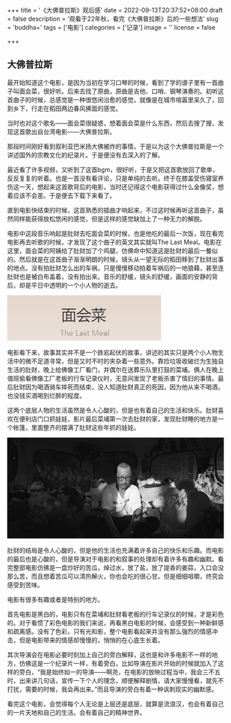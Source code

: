 +++
title = '《大佛普拉斯》观后感'
date = 2022-09-13T20:37:52+08:00
draft = false
description = '观看于22年秋，看完《大佛普拉斯》后的一些想法'
slug = 'buddha+'
tags = ['电影']
categories = ['记录']
image = ''
license = false

+++

## 大佛普拉斯
最开始知道这个电影，是因为当初在学习口琴的时候，看到了学的谱子里有一首曲子叫面会菜，很好听。后来去找了原曲，原曲是吉他、口哨、钢琴演奏的。初听这首曲子的时候，总感觉是一种很悠闲治愈的感觉，就像是在城市喧嚣里呆久了，回到乡下，行走在稻田两边春风拂面的感觉。

当时也对这个歌名——面会菜很疑惑，想着面会菜是什么东西，然后去搜了搜，发现这首歌出自台湾电影——大佛普拉斯。

那段时间刚好看到叙利亚巴米扬大佛被炸的事情，于是以为这个大佛普拉斯是一个讲述国外的宗教文化的纪录片。于是便没有去深入的了解。

最近看了许多视频，又听到了这首bgm，很好听，于是又把这首歌放回了歌单，反反复复的听着。也是一首没有看评论，只是单纯的去听。终于在膝盖受伤寝室养伤这一天，想起来这首歌背后的电影，当时还记得这个电影获得过什么金像奖，想着应该不会差。于是便去下载下来看了。

直到电影快结束的时候，这首熟悉的插曲才响起来，不过这时候再听这首曲子，虽然同样能获得放松悠闲的感觉，但是这样的感觉缺加上了一种无力的解脱。

电影中这段音乐响起是肚财去吃面会菜的时候，也是他吃的最后一次饭，现在看完电影再去听歌的时候，才发现了这个曲子的英文其实就叫The Last Meal。电影在这里，面会菜的阿姨给了肚财加了个鸡腿，仿佛命中知道这是肚财的最后一餐似的。然后就是在这首曲子渐渐明朗的时候，镜头从一望无际的稻田移到了肚财出事的地点。没有拍肚财怎么出的车祸，只是慢慢移动拍着车祸后的一地狼藉，甚至连肚财也是被白布盖着，没有拍出来。音乐的舒缓，镜头的舒缓，画面的安静的背后，却是平日中透明的一个小人物的逝去。

![面会菜](d02qldgf.jpg)

电影看下来，故事其实并不是一个跌宕起伏的故事，讲述的其实只是两个小人物生活中的微不足道寻常，但是又时不时的夹杂着一些意外。靠捡垃圾收破烂为生独自生活的肚财，晚上给佛像工厂看门，并偶尔在送葬乐队里打鼓的菜埔。俩人在晚上值班偷看佛像工厂老板的行车记录仪时，无意间发现了老板杀害了情妇的事情。最后肚财因为喝酒骑车摔死而结束，没人知道肚财真正的死因，因为他从来不喝酒，也没钱买酒喝到烂醉的程度。

这两个底层人物的生活虽然是令人心酸的，但是也有着自己的生活和快乐。肚财喜欢在便利店门口抓娃娃，影片最后菜埔第一次去肚财的家，发现肚财睡的地方是一个帐篷，里面整齐的摆满了肚财这些年抓的娃娃。

![菜埔第一次来到肚财的家](oeirjuu0.jpg)

肚财的结局是令人心酸的，但是他的生活也充满着许多自己的快乐和乐趣。而电影的最后也是心酸的，但是导演对于电影的和叙事的处理却有着许多有趣和幽默。看完整部电影仿佛是一盘炒好的苦瓜，焯过水，放了盐，放了提香的姜蒜，入口会没那么苦，而且想着苦瓜可以清热解火，你也会吃的很心甘。但是细细咀嚼，终究会感受到苦味。

电影有很多有趣或者是特别的地方。

首先电影是黑白的，电影只有在菜埔和肚财看老板的行车记录仪的时候，才是彩色的。对于看惯了彩色电影的我们来说，再看黑白电影的时候，会感受到一种新鲜感和疏离感。没有了色彩，只有光和影，整个电影看起来并没有那么强烈的情感冲击，但是电影带来的情感却慢慢的，悄悄的在心底生长着。

其次导演会在电影必要时刻加上自己的旁白解释，这也是和许多电影不一样的地方，仿佛这是一个纪录片一样，有着旁白，比如导演在影片开始的时候就加入了这样的旁白，“我是始终如一的导演——啊尧，在电影的放映过程当中，我会三不五时，出来讲几句话，宣传一下个人的理念，顺便解释剧情，请大家慢慢看，就先不打扰，需要的时候，我会再出来。”而且导演的旁白有着一种讽刺现实的幽默感。

看完这个电影，会觉得每个人无论是上层还是底层，就算是流浪汉，也会有着自己的一片天地和自己的生活。会有着自己的精神世界。

